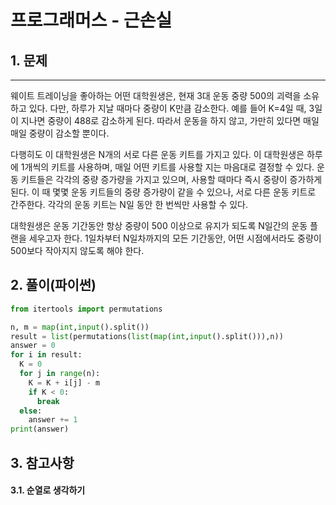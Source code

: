 # 프로그래머스 - 근손실
## 1. 문제
***
웨이트 트레이닝을 좋아하는 어떤 대학원생은, 현재 3대 운동 중량 500의 괴력을 소유하고 있다. 다만, 하루가 지날 때마다 중량이 K만큼 감소한다. 예를 들어 K=4일 때, 3일이 지나면 중량이 488로 감소하게 된다. 따라서 운동을 하지 않고, 가만히 있다면 매일매일 중량이 감소할 뿐이다.

다행히도 이 대학원생은 N개의 서로 다른 운동 키트를 가지고 있다. 이 대학원생은 하루에 1개씩의 키트를 사용하며, 매일 어떤 키트를 사용할 지는 마음대로 결정할 수 있다. 운동 키트들은 각각의 중량 증가량을 가지고 있으며, 사용할 때마다 즉시 중량이 증가하게 된다. 이 때 몇몇 운동 키트들의 중량 증가량이 같을 수 있으나, 서로 다른 운동 키트로 간주한다. 각각의 운동 키트는 N일 동안 한 번씩만 사용할 수 있다.

대학원생은 운동 기간동안 항상 중량이 500 이상으로 유지가 되도록 N일간의 운동 플랜을 세우고자 한다. 1일차부터 N일차까지의 모든 기간동안, 어떤 시점에서라도 중량이 500보다 작아지지 않도록 해야 한다.
## 2. 풀이(파이썬)
```py
from itertools import permutations

n, m = map(int,input().split())
result = list(permutations(list(map(int,input().split())),n))
answer = 0
for i in result:
  K = 0
  for j in range(n):
    K = K + i[j] - m
    if K < 0:
      break
  else:
    answer += 1
print(answer)
```

## 3. 참고사항
#### 3.1. 순열로 생각하기